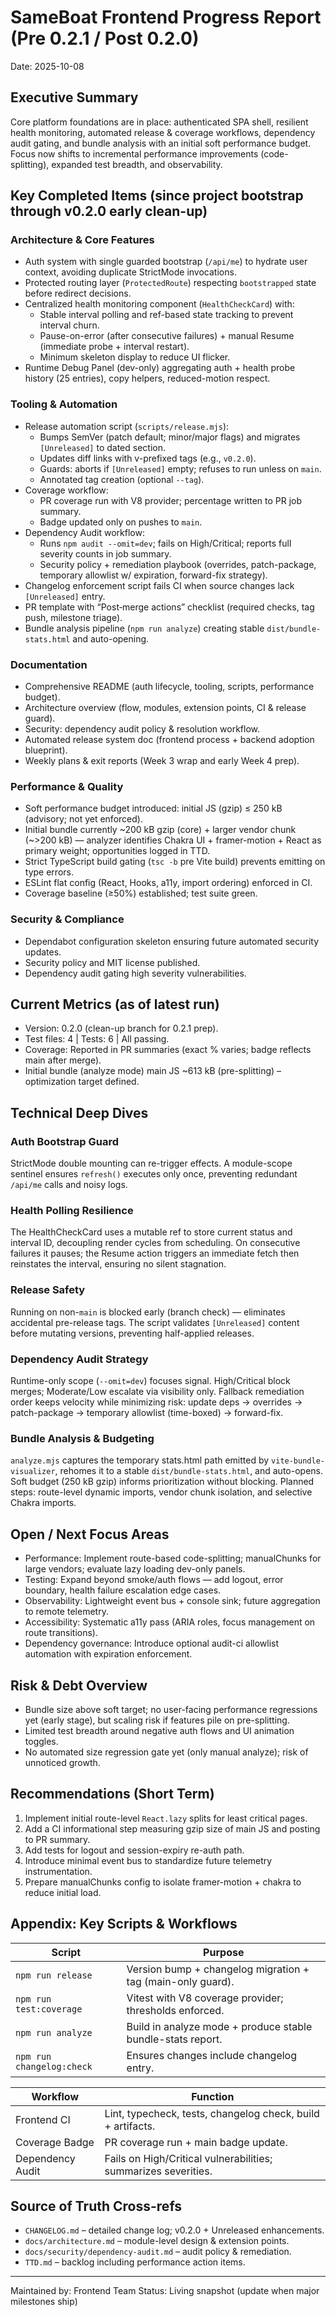 # SameBoat Frontend Progress Report (Pre 0.2.1 / Post 0.2.0)

Date: 2025-10-08

## Executive Summary

Core platform foundations are in place: authenticated SPA shell, resilient health monitoring, automated release & coverage workflows, dependency audit gating, and bundle analysis with an initial soft performance budget. Focus now shifts to incremental performance improvements (code-splitting), expanded test breadth, and observability.

## Key Completed Items (since project bootstrap through v0.2.0 early clean-up)

### Architecture & Core Features
- Auth system with single guarded bootstrap (`/api/me`) to hydrate user context, avoiding duplicate StrictMode invocations.
- Protected routing layer (`ProtectedRoute`) respecting `bootstrapped` state before redirect decisions.
- Centralized health monitoring component (`HealthCheckCard`) with:
  - Stable interval polling and ref-based state tracking to prevent interval churn.
  - Pause-on-error (after consecutive failures) + manual Resume (immediate probe + interval restart).
  - Minimum skeleton display to reduce UI flicker.
- Runtime Debug Panel (dev-only) aggregating auth + health probe history (25 entries), copy helpers, reduced-motion respect.

### Tooling & Automation
- Release automation script (`scripts/release.mjs`):
  - Bumps SemVer (patch default; minor/major flags) and migrates `[Unreleased]` to dated section.
  - Updates diff links with v-prefixed tags (e.g., `v0.2.0`).
  - Guards: aborts if `[Unreleased]` empty; refuses to run unless on `main`.
  - Annotated tag creation (optional `--tag`).
- Coverage workflow:
  - PR coverage run with V8 provider; percentage written to PR job summary.
  - Badge updated only on pushes to `main`.
- Dependency Audit workflow:
  - Runs `npm audit --omit=dev`; fails on High/Critical; reports full severity counts in job summary.
  - Security policy + remediation playbook (overrides, patch-package, temporary allowlist w/ expiration, forward-fix strategy).
- Changelog enforcement script fails CI when source changes lack `[Unreleased]` entry.
- PR template with “Post‑merge actions” checklist (required checks, tag push, milestone triage).
- Bundle analysis pipeline (`npm run analyze`) creating stable `dist/bundle-stats.html` and auto-opening.

### Documentation
- Comprehensive README (auth lifecycle, tooling, scripts, performance budget).
- Architecture overview (flow, modules, extension points, CI & release guard).
- Security: dependency audit policy & resolution workflow.
- Automated release system doc (frontend process + backend adoption blueprint).
- Weekly plans & exit reports (Week 3 wrap and early Week 4 prep).

### Performance & Quality
- Soft performance budget introduced: initial JS (gzip) ≤ 250 kB (advisory; not yet enforced).
- Initial bundle currently ~200 kB gzip (core) + larger vendor chunk (~>200 kB) — analyzer identifies Chakra UI + framer-motion + React as primary weight; opportunities logged in TTD.
- Strict TypeScript build gating (`tsc -b` pre Vite build) prevents emitting on type errors.
- ESLint flat config (React, Hooks, a11y, import ordering) enforced in CI.
- Coverage baseline (≥50%) established; test suite green.

### Security & Compliance
- Dependabot configuration skeleton ensuring future automated security updates.
- Security policy and MIT license published.
- Dependency audit gating high severity vulnerabilities.

## Current Metrics (as of latest run)
- Version: 0.2.0 (clean-up branch for 0.2.1 prep).
- Test files: 4 | Tests: 6 | All passing.
- Coverage: Reported in PR summaries (exact % varies; badge reflects main after merge).
- Initial bundle (analyze mode) main JS ~613 kB (pre-splitting) – optimization target defined.

## Technical Deep Dives

### Auth Bootstrap Guard
StrictMode double mounting can re-trigger effects. A module-scope sentinel ensures `refresh()` executes only once, preventing redundant `/api/me` calls and noisy logs.

### Health Polling Resilience
The HealthCheckCard uses a mutable ref to store current status and interval ID, decoupling render cycles from scheduling. On consecutive failures it pauses; the Resume action triggers an immediate fetch then reinstates the interval, ensuring no silent stagnation.

### Release Safety
Running on non-`main` is blocked early (branch check) — eliminates accidental pre-release tags. The script validates `[Unreleased]` content before mutating versions, preventing half-applied releases.

### Dependency Audit Strategy
Runtime-only scope (`--omit=dev`) focuses signal. High/Critical block merges; Moderate/Low escalate via visibility only. Fallback remediation order keeps velocity while minimizing risk: update deps → overrides → patch-package → temporary allowlist (time-boxed) → forward-fix.

### Bundle Analysis & Budgeting
`analyze.mjs` captures the temporary stats.html path emitted by `vite-bundle-visualizer`, rehomes it to a stable `dist/bundle-stats.html`, and auto-opens. Soft budget (250 kB gzip) informs prioritization without blocking. Planned steps: route-level dynamic imports, vendor chunk isolation, and selective Chakra imports.

## Open / Next Focus Areas
- Performance: Implement route-based code-splitting; manualChunks for large vendors; evaluate lazy loading dev-only panels.
- Testing: Expand beyond smoke/auth flows — add logout, error boundary, health failure escalation edge cases.
- Observability: Lightweight event bus + console sink; future aggregation to remote telemetry.
- Accessibility: Systematic a11y pass (ARIA roles, focus management on route transitions).
- Dependency governance: Introduce optional audit-ci allowlist automation with expiration enforcement.

## Risk & Debt Overview
- Bundle size above soft target; no user-facing performance regressions yet (early stage), but scaling risk if features pile on pre-splitting.
- Limited test breadth around negative auth flows and UI animation toggles.
- No automated size regression gate yet (only manual analyze); risk of unnoticed growth.

## Recommendations (Short Term)
1. Implement initial route-level `React.lazy` splits for least critical pages.
2. Add a CI informational step measuring gzip size of main JS and posting to PR summary.
3. Add tests for logout and session-expiry re-auth path.
4. Introduce minimal event bus to standardize future telemetry instrumentation.
5. Prepare manualChunks config to isolate framer-motion + chakra to reduce initial load.

## Appendix: Key Scripts & Workflows
| Script | Purpose |
| ------ | ------- |
| `npm run release` | Version bump + changelog migration + tag (main-only guard). |
| `npm run test:coverage` | Vitest with V8 coverage provider; thresholds enforced. |
| `npm run analyze` | Build in analyze mode + produce stable bundle-stats report. |
| `npm run changelog:check` | Ensures changes include changelog entry. |

| Workflow | Function |
| -------- | -------- |
| Frontend CI | Lint, typecheck, tests, changelog check, build + artifacts. |
| Coverage Badge | PR coverage run + main badge update. |
| Dependency Audit | Fails on High/Critical vulnerabilities; summarizes severities. |

## Source of Truth Cross-refs
- `CHANGELOG.md` – detailed change log; v0.2.0 + Unreleased enhancements.
- `docs/architecture.md` – module-level design & extension points.
- `docs/security/dependency-audit.md` – audit policy & remediation.
- `TTD.md` – backlog including performance action items.

---
Maintained by: Frontend Team
Status: Living snapshot (update when major milestones ship)
